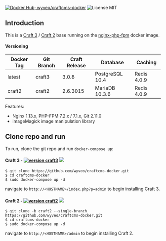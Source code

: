 [![Docker Hub; wyveo/craftcms-docker](https://img.shields.io/badge/docker%20hub-%20wyveo%2Fcraftcms--docker-blue.svg)](https://hub.docker.com/r/wyveo/craftcms-docker/) ![License MIT](https://img.shields.io/badge/license-MIT-blue.svg)
## Introduction
This is a  [Craft 3](https://craftcms.com/3) / [Craft 2](https://craftcms.com/) base running on the [nginx-php-fpm](https://hub.docker.com/r/wyveo/nginx-php-fpm/) docker image.
#### Versioning
| Docker Tag | Git Branch | Craft Release | Database | Caching |
|-----|-------|-----|--------|--------|
| latest | craft3 | 3.0.8 | PostgreSQL 10.4 | Redis 4.0.9 |
| craft2 | craft2 | 2.6.3015 | MariaDB 10.3.6 | Redis 4.0.9 |

Features:

 - Nginx 1.13.x, PHP-FPM 7.2.x / 7.1.x, Git 2.11.0
 - imageMagick image manipulation library

## Clone repo and run
To run, clone the git repo and run `docker-compose up`:
#### Craft 3 - [![version craft3](https://img.shields.io/badge/version-craft3-blue.svg)](https://craftcms.com/3) [![](https://images.microbadger.com/badges/image/wyveo/craftcms-docker:craft3.svg)](https://microbadger.com/images/wyveo/craftcms-docker:craft3 "Get your own image badge on microbadger.com")
```
$ git clone https://github.com/wyveo/craftcms-docker.git
$ cd craftcms-docker
$ sudo docker-compose up -d
```
navigate to `http://<HOSTNAME>/index.php?p=admin` to begin installing Craft 3.

#### Craft 2 - [![version craft2](https://img.shields.io/badge/version-craft2-blue.svg)](https://craftcms.com) [![](https://images.microbadger.com/badges/image/wyveo/craftcms-docker:craft2.svg)](https://microbadger.com/images/wyveo/craftcms-docker:craft2 "Get your own image badge on microbadger.com")
```
$ git clone -b craft2 --single-branch https://github.com/wyveo/craftcms-docker.git
$ cd craftcms-docker
$ sudo docker-compose up -d
```
navigate to `http://<HOSTNAME>/admin` to begin installing Craft 2.
